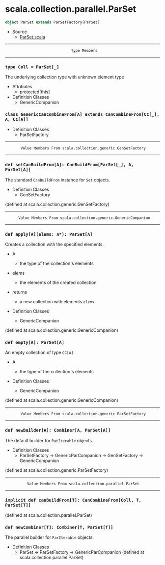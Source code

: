 
#                       scala.collection.parallel.ParSet                       #

```scala
object ParSet extends ParSetFactory[ParSet]
```

* Source
  * [ParSet.scala](https://github.com/scala/scala/tree/6d09a1ba5f/src/library/scala/collection/parallel/ParSet.scala#L1)


--------------------------------------------------------------------------------
                                  Type Members
--------------------------------------------------------------------------------


### `type Coll = ParSet[_]`                                                  ###

The underlying collection type with unknown element type

* Attributes
  * protected[this]
* Definition Classes
  * GenericCompanion


### `class GenericCanCombineFrom[A] extends CanCombineFrom[CC[_], A, CC[A]]` ###

* Definition Classes
  * ParSetFactory


--------------------------------------------------------------------------------
           Value Members From scala.collection.generic.GenSetFactory
--------------------------------------------------------------------------------


### `def setCanBuildFrom[A]: CanBuildFrom[ParSet[_], A, ParSet[A]]`          ###

The standard `CanBuildFrom` instance for `Set` objects.

* Definition Classes
  * GenSetFactory

(defined at scala.collection.generic.GenSetFactory)


--------------------------------------------------------------------------------
          Value Members From scala.collection.generic.GenericCompanion
--------------------------------------------------------------------------------


### `def apply[A](elems: A*): ParSet[A]`                                     ###

Creates a collection with the specified elements.

* A
  * the type of the collection's elements
* elems
  * the elements of the created collection
* returns
  * a new collection with elements `elems`

* Definition Classes
  * GenericCompanion

(defined at scala.collection.generic.GenericCompanion)


### `def empty[A]: ParSet[A]`                                                ###

An empty collection of type `CC[A]`

* A
  * the type of the collection's elements

* Definition Classes
  * GenericCompanion

(defined at scala.collection.generic.GenericCompanion)


--------------------------------------------------------------------------------
           Value Members From scala.collection.generic.ParSetFactory
--------------------------------------------------------------------------------


### `def newBuilder[A]: Combiner[A, ParSet[A]]`                              ###

The default builder for `ParIterable` objects.

* Definition Classes
  * ParSetFactory → GenericParCompanion → GenSetFactory → GenericCompanion

(defined at scala.collection.generic.ParSetFactory)


--------------------------------------------------------------------------------
              Value Members From scala.collection.parallel.ParSet
--------------------------------------------------------------------------------


### `implicit def canBuildFrom[T]: CanCombineFrom[Coll, T, ParSet[T]]`       ###

(defined at scala.collection.parallel.ParSet)


### `def newCombiner[T]: Combiner[T, ParSet[T]]`                             ###

The parallel builder for `ParIterable` objects.

* Definition Classes
  * ParSet → ParSetFactory → GenericParCompanion
(defined at scala.collection.parallel.ParSet)
